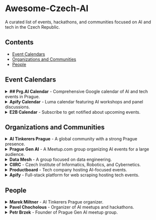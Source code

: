 # Awesome-Czech-AI

A curated list of events, hackathons, and communities focused on AI and tech in the Czech Republic.

## Contents
- [Event Calendars](#event-calendars)
- [Organizations and Communities](#organizations-and-communities)
- [People](#people)

## Event Calendars

<details>
  <summary><b> ## Prg.AI Calendar</b> - Comprehensive Google calendar of AI and tech events in Prague.</summary>
  
  - Puts together a lot of interesting AI and tech events in one Google calendar
  - Maintained by Prg.AI initiative
  - [Calendar link](https://calendar.google.com/calendar/u/0/embed?src=prg.ai_4qhqlsn9aumu1d2bev6o2o02e4@group.calendar.google.com&ctz=Europe/Prague)
</details>

<details>
  <summary><b>Apify Calendar</b> - Luma calendar featuring AI workshops and panel discussions.</summary>
  
  - Luma calendar where Apify (full-stack platform for web scraping) puts events
  - Features AI workshops and panel discussions
  - Regularly updated with new tech events
  - [Calendar link](https://lu.ma/user/apify)
</details>

<details>
  <summary><b>E2B Calendar</b> - Subscribe to get notified about upcoming events.</summary>
  
  - Subscription-based Luma calendar for E2B events
  - Provides notifications about upcoming AI events
  - Focuses on developer-oriented content
  - [Calendar link](https://lu.ma/e2b)
</details>

## Organizations and Communities

<details>
  <summary><b>AI Tinkerers Prague</b> - A global community with a strong Prague presence.</summary>
  
  - Global community hosting events, hackathons and workshops on AI-related topics
  - Strong presence in Prague
  - Credit given to Marek Miltner for local organization
  - [Website](https://prague.aitinkerers.org/)
</details>

<details>
  <summary><b>Prague Gen AI</b> - A Meetup.com group organizing AI events for a large audience.</summary>
  
  - Meetup.com group founded by Petr Brzek (founder of Langtail)
  - Organizes AI events for an audience of over 1,000 people
  - Focuses on generative AI technologies and applications
  - [Website](https://www.meetup.com/prague-gen-ai/)
</details>

<details>
  <summary><b>Data Mesh</b> - A group focused on data engineering.</summary>
  
  - Group focused primarily on data engineering topics
  - Organizes regular meetups
  - Connects data professionals across Prague
  - [Website](https://www.datamesh.cz/)
</details>

<details>
  <summary><b>CIIRC</b> - Czech Institute of Informatics, Robotics, and Cybernetics.</summary>
  
  - Organizes events on topics of cybernetics, robotics, and AI
  - Academic institution with strong industry connections
  - Hosts workshops, lectures, and conferences
  - [Website](https://www.ciirc.cvut.cz/cs/events/)
</details>

<details>
  <summary><b>Productboard</b> - Tech company hosting AI-focused events.</summary>
  
  - Hosts events on AI topics, particularly AI agents
  - Product management platform with strong tech community
  - Regular workshops and knowledge-sharing sessions
  - [Website](https://talkbase.io/company/productboard/events)
</details>

<details>
  <summary><b>Apify</b> - Full-stack platform for web scraping hosting tech events.</summary>
  
  - Hosts AI workshops and panel discussions
  - Full-stack platform for web scraping and automation
  - Active in organizing community events
  - [Website](https://lu.ma/user/apify)
</details>

## People

<details>
  <summary><b>Marek Miltner</b> - AI Tinkerers Prague organizer.</summary>
  
  - Organizer of AI Tinkerers in Prague
  - Contributes significantly to the local AI community
  - Facilitates workshops and hackathons
  - [LinkedIn Profile](https://www.linkedin.com/in/marek-miltner/?locale=cs_CZ)
</details>

<details>
  <summary><b>Pavel Chocholous</b> - Organizer of AI meetups and hackathons.</summary>
  
  - Works at Keboola
  - Organizes popular meetups and hackathons for AI enthusiasts in Prague
  - Active community builder in the Czech tech scene
  - [LinkedIn Profile](https://www.linkedin.com/in/pavel-chocholous/)
</details>

<details>
  <summary><b>Petr Brzek</b> - Founder of Prague Gen AI meetup group.</summary>
  
  - Founder of Langtail
  - Organizes AI events for an audience of over 1,000 people through Prague Gen AI
  - Focuses on generative AI technologies
  - [X Profile](https://x.com/PetrBrzek)
</details>
